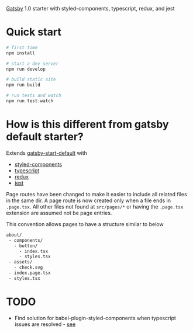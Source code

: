 [Gatsby] 1.0 starter with styled-components, typescript, redux, and jest

# Quick start

```bash
# first time
npm install

# start a dev server
npm run develop

# build static site
npm run build

# run tests and watch
npm run test:watch

```

# How is this different from gatsby default starter?

Extends [gatsby-start-default] with

 - [styled-components]
 - [typescript]
 - [redux]
 - [jest]

Page routes have been changed to make it easier to include all related files in the same dir.  A page route is now created only when a file ends in `.page.tsx`.  All other files not found at `src/pages/*` or having the `.page.tsx` extension are assumed not be page entries.

This convention allows pages to have a structure similar to below

```bash
about/
 - components/
   - button/
     - index.tsx
     - styles.tsx
 - assets/
   - check.svg
 - index.page.tsx
 - styles.tsx

```

# TODO

 - Find solution for babel-plugin-styled-components when typescript issues are resolved - [see](https://github.com/styled-components/babel-plugin-styled-components/issues/41#issuecomment-310201410)



[gatsby]: http://gatsbyjs.org
[styled-components]: http://styled-components.com
[typescript]: http://typescriptlang.org
[redux]: http://redux.js.org
[jest]: http://facebook.github.io/jest
[gatsby-start-default]: http://github.com/gatsbyjs/gatsby-starter-default
